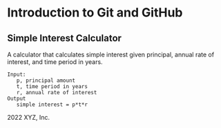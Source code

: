 # Introduction to Git and GitHub

## Simple Interest Calculator

A calculator that calculates simple interest given principal, annual rate of interest, and time period in years.

```
Input:
   p, principal amount
   t, time period in years
   r, annual rate of interest
Output
   simple interest = p*t*r
```

2022 XYZ, Inc.
